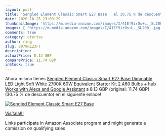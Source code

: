```yaml
---
layout: post
title: 'Sengled Element Classic Smart E27 Base   al 30.75 % de descuento'
date: 2020-10-25 23:09:29
thumbnailImage: 'https://m.media-amazon.com/images/I/41Ef9irOs+L._SL200_.jpg'
images: [ 'https://m.media-amazon.com/images/I/41Ef9irOs+L._SL200_.jpg' ]
comments: true
category: ofertas
author: ring
slug: B079RL23FT
description:
actualPrice: 8.13 GBP
comparePrice: 11.74 GBP
inStock: true
---
```


Ahora mismo tienes [Sengled Element Classic Smart E27 Base  Dimmable LED Light Soft White 2700K 60W Equivalent  Starter Kit  2 A60 Bulbs + hub   Works with Alexa and Google Assistant](https://www.amazon.co.uk/dp/B079RL23FT/?tag=tolees0a-21) a 8.13 GBP (original: 11.74 GBP) (30.75 %  de descuento) en el siguiente enlace!

[![Sengled Element Classic Smart E27 Base  ](https://m.media-amazon.com/images/I/41Ef9irOs+L._SL200_.jpg)](https://www.amazon.co.uk/dp/B079RL23FT/?tag=tolees0a-21)

[Visítala!!!](https://www.amazon.co.uk/dp/B079RL23FT/?tag=tolees0a-21)

Links participate in Amazon Associate program and might generate a comission on qualifying sales
